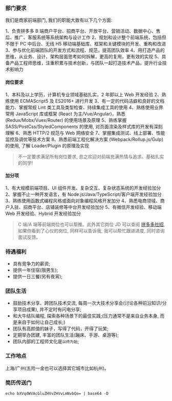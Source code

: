 ### 部门要求

我们是商家前端部门, 我们的职能大致有以下几个方面:

1、负责拼多多 B 端商户平台、招商平台、开放平台、营销活动、数据中心、售后、推广、客服系统等系统架构与设计工作
2、规划和设计整个前端系统，包括但不限于 PC 中后台、无线 H5 移动端基础库、框架和关键模块的开发、重构和改进
3、参与优化前端团队的开发方式和流程、规范，提高团队效率
4、用打造产品的思维，从业务、设计、架构层面思考如何拆解，更高的复用，更有效的实现
5、具备产品工程师思维，注重积累与技术创新，与团队一起打造技术产品，提升行业技术影响力

#### 岗位要求

1、本科及以上学历，计算机专业领域基础扎实，2 年即以上 Web 开发经验
2、熟练使用 ECMAScript5 及 ES2016+ 进行开发
3、有一定的代码洁癖和良好的文档能力、掌握常规 Lint 类工具及类型检查、持续集成工具的使用
4、熟练使用业界常用 JavaScript 库或框架 (React 为主/Vue/Angular)，熟悉 (Redux/Mobx/Vuex/Router) 的使用场景及原理
5、熟练掌握 SASS/PostCss/StyledComponents 的使用, 对页面渲染及样式库的开发有深刻理解
6、熟悉 HTTP/2 规范与 Web 网络安全
7、掌握集成测试、线上部署、性能监控及调优等技术方案
8、熟悉前端工程化解决方案 (Webpack/Rollup.js/Gulp) 的使用, 了解 Loader/Plugin 的原理及实现

> 不一定要求满足所有岗位要求, 总之欢迎对前端充满热情与追求、基础扎实的同学!

#### 加分项

1、有大规模前端项目、UI 组件开发、复杂交互、复杂状态系统的开发经验加分
2、掌握不止一种开发语言，有 Node.js/Java/TypeScript/客户端开发经验加分
3、熟练使用函数式编程风格或面向对象编程风格开发加分
4、熟悉电商领域、商户入驻、招商平台、店铺装修等中台开发经验加分
5、有微信开发经验、移动端 Web 开发经验、Hybrid 开发经验加分

> C 端/A 端等前端岗位也可以帮推。此外其它岗位 JD 可以查阅 [拼多多社招](https://help.pinduoduo.com/home/recruit/), 如果你看到了心仪的岗位, 同样可以告诉我, 我可以帮忙跟进进度, 同时咨询面试反馈。

### 待遇福利

* 具有竞争力的薪资;
* 提供一年住宿(限男生);
* 提供一日三餐(另有夜宵);

### 团队生活

* 鼓励技术分享、跨团队技术交流, 每周一次大技术分享会(讨论各种前沿知识/分享项目成果), 并不定时有闪电分享;
* 和大牛结队编程, 探索各种场景下的最佳实践;(压力通常不是来自业务本身, 而是来自于如何让自己成长;)
* 团队有高颜值的妹子，写得了代码，开得了玩笑;
* 定期举办团建, 丰富的团队生活(蹦床、手游、桌游等);
* 团队内部的工程师文化是`以终为始`;

### 工作地点

上海/广州(五险一金也可以选择其它城市比如杭州)。

### 简历传送门

`echo bXVqdWVAcGluZHVvZHVvLmNvbQo= | base64 -D`